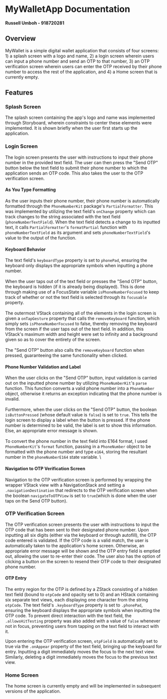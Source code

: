 #  MyWalletApp Documentation
**Russell Umboh - 918720281**

## Overview
MyWallet is a simple digital wallet application that consists of four screens: 1) a
splash screen with a logo and name, 2) a login screen wherein users can input a
phone number and send an OTP to that number, 3) an OTP verification screen
wherein users can enter the OTP received by their phone number to access the
rest of the application, and 4) a Home screen that is currently empty.

## Features
### Splash Screen
The splash screen containing the app's logo and name was implemented through
Storyboard, wherein constraints to center these elements were implemented. It is
shown briefly when the user first starts up the application.

### Login Screen
The login screen presents the user with instructions to input their phone number
in the provided text field. The user can then press the "Send OTP" button below
the text field to submit their phone number to which the application sends an
OTP code. This also takes the user to the OTP verification screen.

#### As You Type Formatting
As the user inputs their phone number, their phone number is automatically
formatted through the `PhoneNumberKit` package's `PartialFormatter`. This was
implemented by utilizing the text field's `onChange` property which can track
changes to the string associated with the text field (`phoneNumberTextField`).
When the text field detects a change to its inputted text, it calls
`PartialFormatter`'s `formatPartial` function with `phoneNumberTextField` as its
argument and sets `phoneNumberTextField`'s value to the output of the function. 

#### Keyboard Behavior
The text field's `keyboardType` property is set to `phonePad`, ensuring the
keyboard only displays the appropriate symbols when inputting a phone number. \
\
When the user taps out of the text field or presses the "Send OTP" button, the
keyboard is hidden (if it is already being displayed). This is done through
making use of a FocusState variable `isPhoneNumberFocused` to keep track of
whether or not the text field is selected through its `focusable` property. \
\
The outermost VStack containing all of the elements in the login screen is given
a `onTapGesture` property that calls the `removeKeyboard` function, which simply
sets `isPhoneNumberFocused` to false, thereby removing the keyboard from the
screen if the user taps out of the text field. In addition, this VStack's
maximum width and height were set to infinity and a background given so as to
cover the entirety of the screen. \
\
The "Send OTP" button also calls the `removeKeyboard` function when pressed,
guaranteeing the same functionality when clicked.

#### Phone Number Validation and Label
When the user clicks on the "Send OTP" button, input validation is carried out
on the inputted phone number by utilizing `PhoneNumberKit`'s `parse` function.
This function converts a valid phone number into a `PhoneNumber` object,
otherwise it returns an exception indicating that the phone number is invalid. \
\
Furthermore, when the user clicks on the "Send OTP" button, the boolean
`isButtonPressed` (whose default value is `false`) is set to `true`. This tells
the login screen to display a label when the button is pressed. If the phone
number is determined to be valid, the label is
set to show this information. Else, an appropriate error message is shown. \
\
To convert the phone number in the text field into E164 format, I used
`PhoneNumberKit`'s `format` function, passing in a `PhoneNumber` object to be
formatted with the phone number and type `e164`, storing the resultant number in
the `phoneNumberE164` state variable. \

#### Navigation to OTP Verification Screen
Navigation to the OTP verification screen is performed by wrapping the wrapper
VStack view with a NavigationStack and setting a `.navigationDestination` that
redirects to the OTP verification screen when the boolean `navigateToOTPView` is
set to `true`(which is done when the user taps on the Send OTP button). 

### OTP Verification Screen
The OTP verification screen presents the user with instructions to input the OTP
code that has been sent to their designated phone number. Upon inputting all six
digits (either via the keyboard or through autofill), the OTP code entered is
validated. If the OTP code is a valid match, the user is automatically taken to
the application's home screen. Otherwise, an appropriate error message will be
shown and the OTP entry field is emptied out, allowing the user to re-enter
their code. The user also has the option of clicking a button on the screen to
resend their OTP code to their designated phone number.

#### OTP Entry 
The entry region for the OTP is defined by a ZStack consisting of a hidden text
field (bound to `otpCode` and opacity set to 0) and an HStack containing six
separate text views, each displaying one character from the string `otpCode`.
The text field's `.keyboardType` property is set to `.phonePad`, ensuring the
keyboard displays the appropriate symbols when inputting the OTP code. To
prevent direct interaction with the text field, the `.allowsHitTesting` property
was also added with a value of `false` whenever not in focus, preventing users
from tapping on the text field to interact with it.

Upon entering the OTP verification screen, `otpField` is automatically set to
true via the `.onAppear` property of the text field, bringing up the keyboard for
entry. Inputting a digit immediately moves the focus to the next text view.
Similarly, deleting a digit immediately moves the focus to the previous text
view.

### Home Screen
The home screen is currently empty and will be implemented in subsequent
versions of the application.

